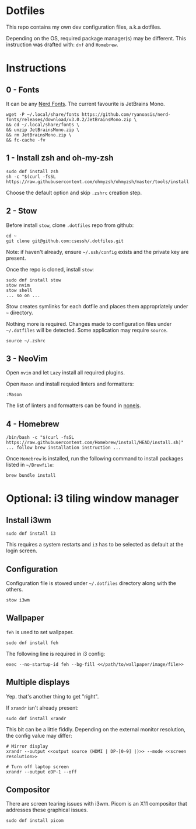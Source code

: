 # Dotfiles 

This repo contains my own dev configuration files, a.k.a dotfiles.

Depending on the OS, required package manager(s) may be different. This instruction was drafted with: `dnf` and `Homebrew`.

# Instructions 

## 0 - Fonts 

It can be any [Nerd Fonts](https://www.nerdfonts.com/). The current favourite is JetBrains Mono.

```
wget -P ~/.local/share/fonts https://github.com/ryanoasis/nerd-fonts/releases/download/v3.0.2/JetBrainsMono.zip \
&& cd ~/.local/share/fonts \
&& unzip JetBrainsMono.zip \
&& rm JetBrainsMono.zip \
&& fc-cache -fv
```

## 1 - Install zsh and oh-my-zsh

```
sudo dnf install zsh
sh -c "$(curl -fsSL https://raw.githubusercontent.com/ohmyzsh/ohmyzsh/master/tools/install.sh)"
```

Choose the default option and skip `.zshrc` creation step.

## 2 - Stow 

Before install `stow`, clone `.dotfiles` repo from github:

```
cd ~
git clone git@github.com:csessh/.dotfiles.git
```

Note: if haven't already, ensure `~/.ssh/config` exists and the private key are present.

Once the repo is cloned, install `stow`:

```
sudo dnf install stow
stow nvim
stow shell
... so on ... 
```

Stow creates symlinks for each dotfile and places them appropriately under `~` directory. 

Nothing more is required. Changes made to configuration files under `~/.dotfiles` will be detected. Some application may require `source`. 

```
source ~/.zshrc
```

## 3 - NeoVim 


Open `nvim` and let `Lazy` install all required plugins. 

Open `Mason` and install requied linters and formatters:

```
:Mason
```

The list of linters and formatters can be found in [nonels](/nvim/.config/nvim/lua/plugins/nonels.lua).

## 4 - Homebrew

```
/bin/bash -c "$(curl -fsSL https://raw.githubusercontent.com/Homebrew/install/HEAD/install.sh)"
... follow brew installation instruction ... 

```

Once `Homebrew` is installed, run the following command to install packages listed in `~/Brewfile`:

```
brew bundle install 
```

# Optional: i3 tiling window manager 

## Install i3wm

```
sudo dnf install i3
```

This requires a system restarts and `i3` has to be selected as default at the login screen.

## Configuration 

Configuration file is stowed under `~/.dotfiles` directory along with the others.

```
stow i3wm
```

## Wallpaper 

`feh` is used to set wallpaper. 

```
sudo dnf install feh
```

The following line is required in i3 config: 

```
exec --no-startup-id feh --bg-fill <</path/to/wallpaper/image/file>>
```

## Multiple displays

Yep. that's another thing to get "right".

If `xrandr` isn't already present:

```
sudo dnf install xrandr
```

This bit can be a little fiddly. Depending on the external monitor resolution, the config value may differ:

```
# Mirror display
xrandr --output <<output source (HDMI | DP-[0-9] |)>> --mode <<screen resolution>>

# Turn off laptop screen
xrandr --output eDP-1 --off 
```

## Compositor 

There are screen tearing issues with i3wm. Picom is an X11 compositor that addresses these graphical issues. 

```
sudo dnf install picom
```

